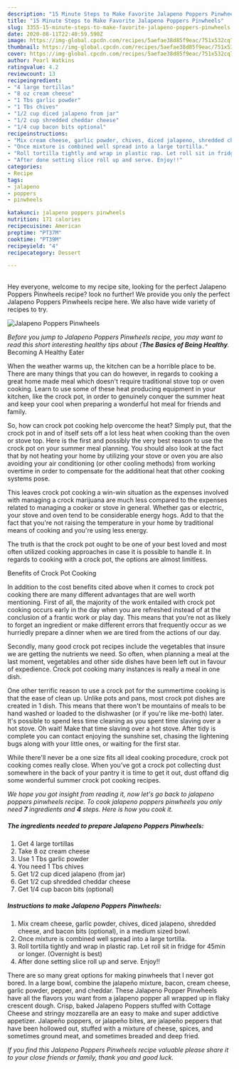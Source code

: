 ```yaml
---
description: "15 Minute Steps to Make Favorite Jalapeno Poppers Pinwheels"
title: "15 Minute Steps to Make Favorite Jalapeno Poppers Pinwheels"
slug: 3355-15-minute-steps-to-make-favorite-jalapeno-poppers-pinwheels
date: 2020-08-11T22:40:59.590Z
image: https://img-global.cpcdn.com/recipes/5aefae38d85f9eac/751x532cq70/jalapeno-poppers-pinwheels-recipe-main-photo.jpg
thumbnail: https://img-global.cpcdn.com/recipes/5aefae38d85f9eac/751x532cq70/jalapeno-poppers-pinwheels-recipe-main-photo.jpg
cover: https://img-global.cpcdn.com/recipes/5aefae38d85f9eac/751x532cq70/jalapeno-poppers-pinwheels-recipe-main-photo.jpg
author: Pearl Watkins
ratingvalue: 4.2
reviewcount: 13
recipeingredient:
- "4 large tortillas"
- "8 oz cream cheese"
- "1 Tbs garlic powder"
- "1 Tbs chives"
- "1/2 cup diced jalapeno from jar"
- "1/2 cup shredded cheddar cheese"
- "1/4 cup bacon bits optional"
recipeinstructions:
- "Mix cream cheese, garlic powder, chives, diced jalapeno, shredded cheese, and bacon bits (optional), in a medium sized bowl."
- "Once mixture is combined well spread into a large tortilla."
- "Roll tortilla tightly and wrap in plastic rap. Let roll sit in fridge for 45min or longer. (Overnight is best)"
- "After done setting slice roll up and serve. Enjoy!!"
categories:
- Recipe
tags:
- jalapeno
- poppers
- pinwheels

katakunci: jalapeno poppers pinwheels 
nutrition: 171 calories
recipecuisine: American
preptime: "PT37M"
cooktime: "PT39M"
recipeyield: "4"
recipecategory: Dessert

---
```

<br>
Hey everyone, welcome to my recipe site, looking for the perfect Jalapeno Poppers Pinwheels recipe? look no further! We provide you only the perfect Jalapeno Poppers Pinwheels recipe here. We also have wide variety of recipes to try.
<br>


![Jalapeno Poppers Pinwheels](https://img-global.cpcdn.com/recipes/5aefae38d85f9eac/751x532cq70/jalapeno-poppers-pinwheels-recipe-main-photo.jpg)

<i>Before you jump to Jalapeno Poppers Pinwheels recipe, you may want to read this short interesting healthy tips about {<strong>The Basics of Being Healthy</strong>.</i>
Becoming A Healthy Eater


When the weather warms up, the kitchen can be a horrible place to be. There are many things that you can do however, in regards to cooking a great home made meal which doesn't require traditional stove top or oven cooking. Learn to use some of these heat producing equipment in your kitchen, like the crock pot, in order to genuinely conquer the summer heat and keep your cool when preparing a wonderful hot meal for friends and family.

So, how can crock pot cooking help overcome the heat? Simply put, that the crock pot in and of itself sets off a lot less heat when cooking than the oven or stove top. Here is the first and possibly the very best reason to use the crock pot on your summer meal planning. You should also look at the fact that by not heating your home by utilizing your stove or oven you are also avoiding your air conditioning (or other cooling methods) from working overtime in order to compensate for the additional heat that other cooking systems pose.

This leaves crock pot cooking a win-win situation as the expenses involved with managing a crock marijuana are much less compared to the expenses related to managing a cooker or stove in general. Whether gas or electric, your stove and oven tend to be considerable energy hogs. Add to that the fact that you're not raising the temperature in your home by traditional means of cooking and you're using less energy.

 The truth is that the crock pot ought to be one of your best loved and most often utilized cooking approaches in case it is possible to handle it. In regards to cooking with a crock pot, the options are almost limitless.  

Benefits of Crock Pot Cooking

In addition to the cost benefits cited above when it comes to crock pot cooking there are many different advantages that are well worth mentioning. First of all, the majority of the work entailed with crock pot cooking occurs early in the day when you are refreshed instead of at the conclusion of a frantic work or play day. This means that you're not as likely to forget an ingredient or make different errors that frequently occur as we hurriedly prepare a dinner when we are tired from the actions of our day.

Secondly, many good crock pot recipes include the vegetables that insure we are getting the nutrients we need. So often, when planning a meal at the last moment, vegetables and other side dishes have been left out in favour of expedience. Crock pot cooking many instances is really a meal in one dish.

One other terrific reason to use a crock pot for the summertime cooking is that the ease of clean up.  Unlike pots and pans, most crock pot dishes are created in 1 dish. This means that there won't be mountains of meals to be hand washed or loaded to the dishwasher (or if you're like me-both) later. It's possible to spend less time cleaning as you spent time slaving over a hot stove. Oh wait! Make that time slaving over a hot stove. After tidy is complete you can contact enjoying the sunshine set, chasing the lightening bugs along with your little ones, or waiting for the first star.

While there'll never be a one size fits all ideal cooking procedure, crock pot cooking comes really close. When you've got a crock pot collecting dust somewhere in the back of your pantry it is time to get it out, dust offand dig some wonderful summer crock pot cooking recipes.


<i>We hope you got insight from reading it, now let's go back to jalapeno poppers pinwheels recipe. To cook jalapeno poppers pinwheels you only need <strong>7</strong> ingredients and <strong>4</strong> steps. Here is how you cook it.
</i>

##### The ingredients needed to prepare Jalapeno Poppers Pinwheels:

1. Get 4 large tortillas
1. Take 8 oz cream cheese
1. Use 1 Tbs garlic powder
1. You need 1 Tbs chives
1. Get 1/2 cup diced jalapeno (from jar)
1. Get 1/2 cup shredded cheddar cheese
1. Get 1/4 cup bacon bits (optional)


##### Instructions to make Jalapeno Poppers Pinwheels:

1. Mix cream cheese, garlic powder, chives, diced jalapeno, shredded cheese, and bacon bits (optional), in a medium sized bowl.
1. Once mixture is combined well spread into a large tortilla.
1. Roll tortilla tightly and wrap in plastic rap. Let roll sit in fridge for 45min or longer. (Overnight is best)
1. After done setting slice roll up and serve. Enjoy!!


There are so many great options for making pinwheels that I never got bored. In a large bowl, combine the jalapeño mixture, bacon, cream cheese, garlic powder, pepper, and cheddar. These Jalapeno Popper Pinwheels have all the flavors you want from a jalapeno popper all wrapped up in flaky crescent dough. Crisp, baked Jalapeno Poppers stuffed with Cottage Cheese and stringy mozzarella are an easy to make and super addictive appetizer. Jalapeño poppers, or jalapeño bites, are jalapeño peppers that have been hollowed out, stuffed with a mixture of cheese, spices, and sometimes ground meat, and sometimes breaded and deep fried. 

<i>If you find this Jalapeno Poppers Pinwheels recipe valuable please share it to your close friends or family, thank you and good luck.</i>
